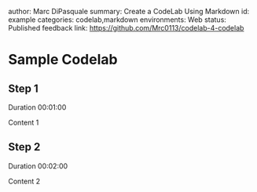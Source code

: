 author: Marc DiPasquale summary: Create a CodeLab Using Markdown id: example categories: codelab,markdown environments: Web status: Published feedback link: https://github.com/Mrc0113/codelab-4-codelab

# Sample Codelab

## Step 1

Duration 00:01:00

Content 1

## Step 2

Duration 00:02:00

Content 2
